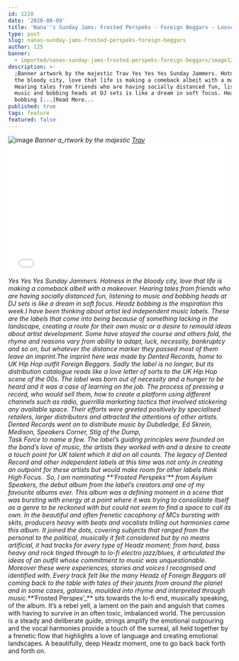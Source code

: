 ```yaml
---
id: 1228
date: '2020-08-09'
title: 'Nana''s Sunday Jams: Frosted Perspeks - Foreign Beggars - Loose Lips'
type: post
slug: nanas-sunday-jams-frosted-perspeks-foreign-beggars
author: 125
banner:
  - imported/nanas-sunday-jams-frosted-perspeks-foreign-beggars/image1228.jpeg
description: >-
  ;Banner artwork by the majestic Trav Yes Yes Yes Sunday Jammers. Hotness in
  the bloody city, love that life is making a comeback albeit with a makeover.
  Hearing tales from friends who are having socially distanced fun, listening to
  music and bobbing heads at DJ sets is like a dream in soft focus. Headz
  bobbing [...]Read More...
published: true
tags: feature
featured: false
---
```

![image](../imported/nanas-sunday-jams-frosted-perspeks-foreign-beggars/image1228.jpeg) _Banner a_rtwork by the majestic [Trav](https://www.backdownwarchild.co.uk/)___<iframe width='100%' height='300' scrolling='no' frameborder='no' allow='autoplay' src='//www.youtube.com/embed/b4Rhm_G4_rg?wmode=opaque'></iframe>_Yes Yes Yes Sunday Jammers. Hotness in the bloody city, love that life is making a comeback albeit with a makeover. Hearing tales from friends who are having socially distanced fun, listening to music and bobbing heads at DJ sets is like a dream in soft focus. Headz bobbing is the inspiration this week.I have been thinking about artist led independent music labels. These are the labels that come into being because of something lacking in the landscape, creating a route for their own music or a desire to remould ideas about artist development. Some have stayed the course and others fold, the rhyme and reasons vary from ability to adapt, luck, necessity, bankruptcy and so on, but whatever the distance marker they passed most of them leave an imprint.The imprint here was made by Dented Records, home to UK Hip Hop outfit Foreign Beggars. Sadly the label is no longer, but its distribution catalogue reads like a love letter of sorts to the UK Hip Hop scene of the 00s. The label was born out of necessity and a hunger to be heard and it was a case of learning on the job. The process of pressing a record, who would sell them, how to create a platform using different channels such as radio, guerrilla marketing tactics that involved stickering any available space. Their efforts were greeted positively by specialised retailers, larger distributors and attracted the attentions of other artists. Dented Records went on to distribute music by _Dubdledge, Ed Skrein, Medison, Speakers Corner, Stig of the Dump,_  
_Task Force_ to name a few. The label’s guiding principles were founded on the band’s love of music, the artists they worked with and a desire to create a touch point for UK talent which it did on all counts. The legacy of Dented Record and other independent labels at this time was not only in creating an outpoint for these artists but would make room for other labels think High Focus.  So, I am nominating **_‘Frosted Perspeks’_** from _Asylum Speakers_, the debut album from the label’s creators and one of my favourite albums ever. This album was a defining moment in a scene that was bursting with energy at a point where it was trying to consolidate itself as a genre to be reckoned with but could not seem to find a space to call its own. In the beautiful and often frenetic cacophony of MCs bursting with skits, producers heavy with beats and vocalists trilling out harmonies came this album. It joined the dots, covering subjects that ranged from the personal to the political, musically it felt considered but by no means artificial, it had tracks for every type of Headz moment; from hard, bass heavy and rock tinged through to lo-fi electro jazz/blues, it articulated the ideas of an outfit whose commitment to music was unquestionable. Moreover these were experiences, stories and voices I recognised and identified with. Every track felt like the many Headz of Foreign Beggars all coming back to the table with tales of their jaunts from around the planet and in some cases, galaxies, moulded into rhyme and interpreted through music.**_‘Frosted Perspex’_** sits towards the lo-fi end, musically speaking, of the album. It’s a rebel yell, a lament on the pain and anguish that comes with having to survive in an often toxic, imbalanced world. The percussion is a steady and deliberate guide, strings amplify the emotional outpouring and the vocal harmonies provide a touch of the surreal, all held together by a frenetic flow that highlights a love of language and creating emotional landscapes. A beautifully, deep Headz moment, one to go back back forth and forth on.